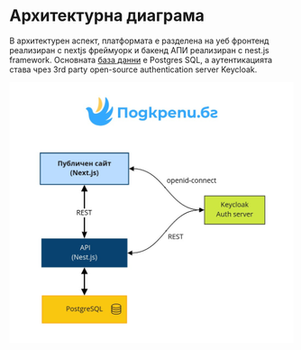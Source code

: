 # Архитектурна диаграма

В архитектурен аспект, платформата е разделена на уеб фронтенд реализиран с nextjs фреймуорк и бакенд АПИ реализиран с nest.js framework. Основната [база данни](../otdeli/tech-team/database.md) е Postgres SQL, a аутентикацията става чрез 3rd party open-source аuthentication server Keycloak.

![](<../.gitbook/assets/Technical landscape - Communication (Done).jpg>)
